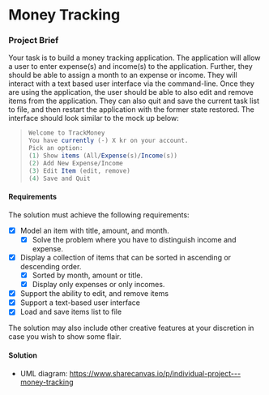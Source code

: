 # Money Tracking

### Project Brief 

Your task is to build a money tracking application. The application will allow a user to enter expense(s) and income(s) to the application. Further, they should be able to assign a month to an expense or income. They will interact with a text based user interface via the command-line. 
Once they are using the application, the user should be able to also edit and remove items from the application. They can also quit and save the current task list to file, and then restart the application with the former state restored. The interface should look similar to the mock up below: 

> ```csharp
> Welcome to TrackMoney
> You have currently (-) X kr on your account.
> Pick an option:
> (1) Show items (All/Expense(s)/Income(s))
> (2) Add New Expense/Income
> (3) Edit Item (edit, remove)
> (4) Save and Quit
> ```

#### Requirements 
The solution must achieve the following requirements: 

- [X] Model an item with title, amount, and month. 
	- [X] Solve the problem where you have to distinguish income and expense.
- [X] Display a collection of items that can be sorted in ascending or descending order. 
	- [X] Sorted by month, amount or title. 
	- [X] Display only expenses or only incomes. 
- [X] Support the ability to edit, and remove items 
- [X] Support a text-based user interface 
- [X] Load and save items list to file 

The solution may also include other creative features at your discretion in case you wish to show some flair.


#### Solution

- UML diagram: https://www.sharecanvas.io/p/individual-project---money-tracking
